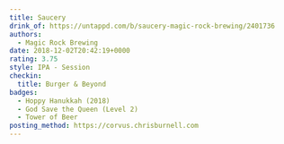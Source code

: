 ```yaml
---
title: Saucery
drink_of: https://untappd.com/b/saucery-magic-rock-brewing/2401736
authors:
  - Magic Rock Brewing
date: 2018-12-02T20:42:19+0000
rating: 3.75
style: IPA - Session
checkin:
  title: Burger & Beyond
badges:
  - Hoppy Hanukkah (2018)
  - God Save the Queen (Level 2)
  - Tower of Beer
posting_method: https://corvus.chrisburnell.com
---
```


